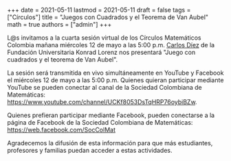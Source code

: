 +++
date      = 2021-05-11
lastmod   = 2021-05-11
draft     = false
tags      = ["Círculos"]
title     = "Juegos con Cuadrados y el Teorema de Van Aubel"
math      = true
authors   = ["admin"]
+++

L@s invitamos a la cuarta sesión virtual de los Círculos Matemáticos Colombia mañana miércoles 12 de mayo a las 5:00 p.m. [Carlos Díez](https://docentes.konradlorenz.edu.co/2017/01/carlos-alberto-d%C3%ADez-fonnegra.html) de la Fundación Universitaria Konrad Lorenz nos presentará "Juego con cuadrados y el teorema de Van Aubel". 

La sesión será transmitida en vivo simultáneamente en YouTube y Facebook el miércoles 12 de mayo a las 5:00 p.m. Quienes quieran participar mediante YouTube se pueden conectar al canal de la Sociedad Colombiana de Matemáticas:   
https://www.youtube.com/channel/UCKf8053DsTqHRP76oybiBZw. 

Quienes prefieran participar mediante Facebook, pueden conectarse a la página de Facebook de la Sociedad Colombiana de Matemáticas: 
https://web.facebook.com/SocColMat

Agradecemos la difusión de esta información para que más estudiantes, profesores y familias puedan acceder a estas actividades.
